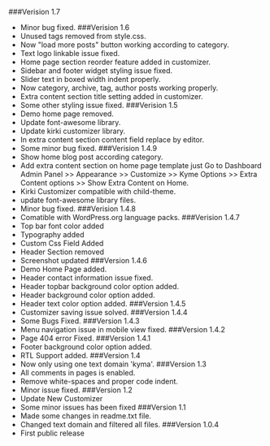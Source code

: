 ###Verision 1.7
* Minor bug fixed.
###Verision 1.6
* Unused tags removed from style.css.
* Now "load more posts" button working according to category.
* Text logo linkable issue fixed.
* Home page section reorder feature added in customizer.
* Sidebar and footer widget styling issue fixed.
* Slider text in boxed width indent properly.
* Now category, archive, tag, author posts working properly.
* Extra content section title setting added in customizer.
* Some other styling issue fixed.
###Verision 1.5
* Demo home page removed.
* Update font-awesome library.
* Update kirki customizer library.
* In extra content section content field replace by editor.
* Some minor bug fixed.
###Verision 1.4.9
* Show home blog post according category.
* Add extra content section on home page template just Go to Dashboard Admin Panel >> Appearance >> Customize >> Kyme Options >> Extra Content options >> Show Extra Content on Home.
* Kirki Customizer compatible with child-theme.
* update font-awesome library files.
* Minor bug fixed.
###Verision 1.4.8
* Comatible with WordPress.org language packs.
###Verision 1.4.7
* Top bar font color added
* Typography added
* Custom Css Field Added
* Header Section removed
* Screenshot updated
###Version 1.4.6
* Demo Home Page added.
* Header contact information issue fixed.
* Header topbar background color option added.
* Header background color option added.
* Header text color option added.
###Version 1.4.5
* Customizer saving issue solved.
###Version 1.4.4
* Some Bugs Fixed.
###Version 1.4.3
* Menu navigation issue in mobile view fixed.
###Version 1.4.2
* Page 404 error Fixed.
###Version 1.4.1
* Footer background color option added.
* RTL Support added.
###Version 1.4
* Now only using one text domain 'kyma'.
###Version 1.3
* All comments in pages is enabled.
* Remove white-spaces and proper code indent. 
* Minor issue fixed.
###Version 1.2
* Update New Customizer
* Some minor issues has been fixed
###Version 1.1
* Made some changes in readme.txt file.
* Changed text domain and filtered all files.
###Version 1.0.4
* First public release